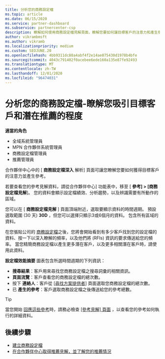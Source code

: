 ```yaml
---
title: 分析您的商務設定檔
ms.topic: article
ms.date: 06/15/2020
ms.service: partner-dashboard
ms.subservice: partnercenter-csp
description: 瞭解如何使用商務設定檔見解頁面，瞭解您要如何讓目標客戶的注意力和產生參考。
author: vikrambmsft
ms.author: vikramb
ms.localizationpriority: medium
ms.custom: SEOJUNE.20
ms.openlocfilehash: 4bb9311dc88a4abf4f2e14ae075430d1978b4bfe
ms.sourcegitcommit: 4043c791402f0acebee6ede160a135e87fe92493
ms.translationtype: MT
ms.contentlocale: zh-TW
ms.lasthandoff: 12/01/2020
ms.locfileid: "96474031"
---
```

# <a name="analyze-your-business-profile---see-how-well-you-attract-target-customers-and-potential-referrals"></a>分析您的商務設定檔-瞭解您吸引目標客戶和潛在推薦的程度
<!-- 
https://go.microsoft.com/fwlink/?linkid=849120
-->

**適當的角色**

- 全域系統管理員
- MPN 合作夥伴系統管理員
- 商務設定檔管理員
- 推薦管理員

合作夥伴中心中的 [ **商務設定檔深入** 解析] 頁面可讓您瞭解您要如何獲得目標客戶的注意力並產生參考。

若要查看您的參考見解資料，請從合作夥伴中心] 功能表中，移至 [ **參考] > [商務設定檔見解**]。 您的資料會顯示設定檔績效、分析趨勢，以及辨識需要有所動作的區域。

您可以在 [ **商務設定檔見解** ] 頁面頂端附近，選取要顯示資料的時間週期。 預設選取範圍 (30 天) **30D** ，但您可以選擇只顯示3或6個月的資料。 包含所有區域的資料。

在您張貼公司的 [商務設定檔](create-a-marketing-profile.md)之後，您將會開始看到有多少客戶找到您的設定檔的資料、按一下以深入瞭解的頻率，以及他們將 (RFIs) 資訊的要求傳送給您的頻率。 當您精簡商務設定檔以產生更多潛在客戶，以及更多相關潛在客戶時，請使用此資料。

**設定檔效能摘要** 圖表包含所選時間週期的下列資訊：

- **搜尋結果**：客戶用來尋找您商務設定檔之搜尋詞彙的相關資訊。
- **頁面流覽**：客戶查看您的商務設定檔的總次數。
- 按下 **連絡人**：客戶從 [[尋找方案提供者](https://www.microsoft.com/solution-providers/home)] 頁面選取您商務設定檔的總次數。
- 已 **產生的參考**：客戶選取商務設定檔之後傳送給您的參考總數。

> [!TIP]
> 當您開始 [回應這些參考](manage-leads.md)時，請務必檢查 [ [參考見解] 頁面](referral-insights.md) ，以查看您的參考如何執行的詳細資料。

## <a name="next-steps"></a>後續步驟

- [建立商務設定檔](create-a-marketing-profile.md)
- [在合作夥伴中心取得推薦見解，並了解您的推薦情況](referral-insights.md)